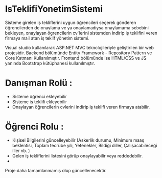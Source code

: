 # IsTeklifiYonetimSistemi

Sisteme girelen iş tekliflerini uygun öğrencileri seçerek gönderen öğrencilerden de onaylama ve ya onaylamadıysa onaylamama sebebini bekleyen, onaylayan ögrencilerin cv'lerini sistemden indirip iş teklifini veren firmaya mail atan iş teklif yönetim sistemi.

Visual studio kullanılarak ASP.NET MVC teknolojileriyle geliştirilen bir web projesidir. Backend bölümünde Entity Framework - Repository Pattern ve Core Katmanı Kullanılmıştır. Frontend bölümünde ise HTML/CSS ve JS yanında Bootstrap kütüphanesi kullanılmıştır. 

# Danışman Rolü :
- Sisteme öğrenci ekleyebilir
- Sisteme iş teklifi ekleyebilir
- Onaylayan öğrencilerin cvlerini indirip iş teklifi veren firmaya atabilir.
# Öğrenci Rolu :
- Kişisel Bilgilerini güncelleyebilir (Askerlik durumu, Minimum maaş beklentisi, Toplam tecrübe yılı, Yetenekler, Bildiği diller, Çalışacabileceği iller vb. )
- Gelen iş tekliflerini listesini görüp onaylayabilir veya reddedebilir.
-

Proje daha tamamlanmamış olup güncellenecektir.
